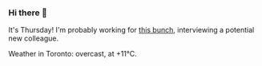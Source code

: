 ### Hi there :wave:

It's Thursday! I'm probably working for [this bunch](https://github.com/kohofinancial), interviewing a potential new colleague.

Weather in Toronto: overcast, at +11°C.
